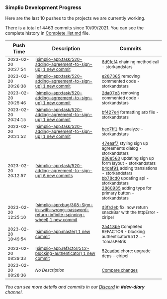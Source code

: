 
### Simplio Development Progress

Here are the last 10 pushes to the projects we are currently working.

There is a total of 4463 commits since 10/09/2021. You can see the complete history in
 [Complete_list.md](Complete_list.md) file.

| Push Time | Description | Commits |
| --- | --- | --- |
| <sub>2023-02-20 20:27:54</sub> | <sub>[[simplio-app:task/520\-adding\-agreement\-to\-sign\-up] 1 new commit](https://github.com/SimplioOfficial/simplio-app/commit/8d9fcf4da68953cfa866ce663ab9c033fd9d96b6)</sub> | <sub>[8d9fcf4](https://github.com/SimplioOfficial/simplio-app/commit/8d9fcf4da68953cfa866ce663ab9c033fd9d96b6) chaining method call - storkandstars</sub> |
| <sub>2023-02-20 20:26:38</sub> | <sub>[[simplio-app:task/520\-adding\-agreement\-to\-sign\-up] 1 new commit](https://github.com/SimplioOfficial/simplio-app/commit/e2873657bef56096670c67d3b9c85a6da23f636d)</sub> | <sub>[e287365](https://github.com/SimplioOfficial/simplio-app/commit/e2873657bef56096670c67d3b9c85a6da23f636d) removing commented code - storkandstars</sub> |
| <sub>2023-02-20 20:25:46</sub> | <sub>[[simplio-app:task/520\-adding\-agreement\-to\-sign\-up] 1 new commit](https://github.com/SimplioOfficial/simplio-app/commit/2da07e30127bd57f5b5d56cc814ff9777e171720)</sub> | <sub>[2da07e3](https://github.com/SimplioOfficial/simplio-app/commit/2da07e30127bd57f5b5d56cc814ff9777e171720) removing commented code - storkandstars</sub> |
| <sub>2023-02-20 20:24:15</sub> | <sub>[[simplio-app:task/520\-adding\-agreement\-to\-sign\-up] 1 new commit](https://github.com/SimplioOfficial/simplio-app/commit/bf427e421beddedb7baad8810571641eaf0d4e87)</sub> | <sub>[bf427e4](https://github.com/SimplioOfficial/simplio-app/commit/bf427e421beddedb7baad8810571641eaf0d4e87) formatting arb file - storkandstars</sub> |
| <sub>2023-02-20 20:21:52</sub> | <sub>[[simplio-app:task/520\-adding\-agreement\-to\-sign\-up] 1 new commit](https://github.com/SimplioOfficial/simplio-app/commit/bee7ff1fde7e654c885794c7efd3ddcb6eafe6b7)</sub> | <sub>[bee7ff1](https://github.com/SimplioOfficial/simplio-app/commit/bee7ff1fde7e654c885794c7efd3ddcb6eafe6b7) fix analyze - storkandstars</sub> |
| <sub>2023-02-20 20:12:57</sub> | <sub>[[simplio-app:task/520\-adding\-agreement\-to\-sign\-up] 6 new commits](https://github.com/SimplioOfficial/simplio-app/compare/9fb781327344...c68aa2fdc15b)</sub> | <sub>[47eaaf7](https://github.com/SimplioOfficial/simplio-app/commit/47eaaf7240c8a31ec3103822e93eeafd15dadc86) styling sign up agreements dialog - storkandstars<br>[d86e560](https://github.com/SimplioOfficial/simplio-app/commit/d86e560d6674a99c42854064a8c03f643b452232) updating sign up form layout - storkandstars<br>[b4daf91](https://github.com/SimplioOfficial/simplio-app/commit/b4daf9119136d2a29918eda007d2e2c8e4e298b2) adding translations - storkandstars<br>[bb78cd0](https://github.com/SimplioOfficial/simplio-app/commit/bb78cd090c87664d84ad600a7031e81551580552) updating api - storkandstars<br>[2860935](https://github.com/SimplioOfficial/simplio-app/commit/2860935dbb76b22a0eb7937fb316a22ceff244f6) adding type for primary button - storkandstars</sub> |
| <sub>2023-02-20 12:25:10</sub> | <sub>[[simplio-app:bug/368\-Sign\-in\-with\-wrong\-password\-return\-infinite\-spinning\-wheel] 1 new commit](https://github.com/SimplioOfficial/simplio-app/commit/d3fa3eb3ac8e15bd95ae9339824141b5c7a39fda)</sub> | <sub>[d3fa3eb](https://github.com/SimplioOfficial/simplio-app/commit/d3fa3eb3ac8e15bd95ae9339824141b5c7a39fda) fix: now return snackBar with the httpError - ciripel</sub> |
| <sub>2023-02-20 10:49:54</sub> | <sub>[[simplio-app:master] 1 new commit](https://github.com/SimplioOfficial/simplio-app/commit/2a418be07b7c314eb0225c2489b624cc74c4cb4e)</sub> | <sub>[2a418be](https://github.com/SimplioOfficial/simplio-app/commit/2a418be07b7c314eb0225c2489b624cc74c4cb4e) Completed REFACTOR - blocking authenticator#512... - TomasPetrik</sub> |
| <sub>2023-02-20 08:29:33</sub> | <sub>[[simplio-app:refactor/512\-blocking\-authenticator] 1 new commit](https://github.com/SimplioOfficial/simplio-app/commit/52cadbdb784824fcbed9f2fbc0b66dbc8ffc9cd7)</sub> | <sub>[52cadbd](https://github.com/SimplioOfficial/simplio-app/commit/52cadbdb784824fcbed9f2fbc0b66dbc8ffc9cd7) chore: upgrade deps - ciripel</sub> |
| <sub>2023-02-20 08:28:36</sub> | <sub>_No Description_</sub> | <sub>[Compare changes](https://github.com/SimplioOfficial/simplio-app/compare/bcaa425cd9fb...a5842b102ae5)</sub> |

_You can see more details and commits in our [Discord](https://discord.gg/aKhjuwZmdP) in **#dev-diary** channel._
